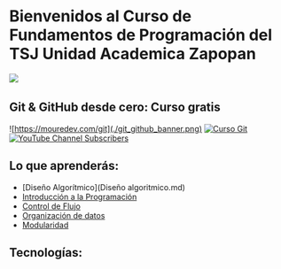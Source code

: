 # Bienvenidos al Curso de Fundamentos de Programación del TSJ Unidad Academica Zapopan

![](header_tsj.jpg)

## Git & GitHub desde cero: Curso gratis
![https://mouredev.com/git](./git_github_banner.png)
[![Curso Git](https://img.shields.io/github/stars/mouredev/hello-git?label=Curso%20Git%20y%20GitHub&style=social)](https://github.com/mouredev/hello-git)
[![YouTube Channel Subscribers](https://img.shields.io/youtube/channel/subscribers/UCxPD7bsocoAMq8Dj18kmGyQ?style=social)]([https://youtube.com/mouredevapps?sub_confirmation=1](https://youtube.com/shorts/qprqCT9qjgo?si=aoHBmdFQX_mN1DPy))

## Lo que aprenderás:
- [Diseño Algorítmico](Diseño algoritmico.md)
- [Introducción a la Programación]()
- [Control de Flujo]()
- [Organización de datos]()
- [Modularidad]()


## Tecnologías:
